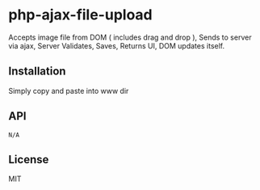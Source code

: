 # php-ajax-file-upload

  Accepts image file from DOM ( includes drag and drop ), Sends to server via ajax, Server Validates, Saves, Returns UI,  DOM updates itself.

## Installation

  Simply copy and paste into www dir

## API

	N/A

## License

  MIT
